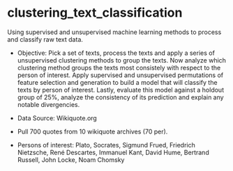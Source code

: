 # clustering_text_classification
Using supervised and unsupervised machine learning methods to process and classify raw text data.

- Objective:
    Pick a set of texts, process the texts and apply a series of unsupervised clustering methods to group the 
    texts. 
    Now analyze which clustering method groups the texts most consistely with respect to the person of 
    interest. 
    Apply supervised and unsupervised permutations of feature selection and generation to build a model 
    that will classify the texts by person of interest. 
    Lastly, evaluate this model against a holdout group of 25%, analyze the consistency of its prediction and 
    explain any notable divergencies.  
    
- Data Source: Wikiquote.org

- Pull 700 quotes from 10 wikiquote archives (70 per).

- Persons of interest:
           Plato, Socrates, Sigmund Frued, Friedrich Nietzsche, René Descartes, Immanuel Kant,
           David Hume, Bertrand Russell, John Locke, Noam Chomsky
